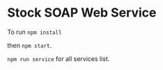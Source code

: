 # Stock SOAP Web Service
To run ```npm install```

then ```npm start```.

```npm run service``` for all services list.

